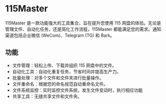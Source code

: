 # 115Master
115Master 是一款功能强大的工具集合，旨在提升您使用 115 网盘的体验。无论是管理文件、自动化任务，还是简化工作流程，115Master 都能满足您的需求。通知渠道包括企业微信 (WeCom)、Telegram (TG) 和 Bark。

## 功能
- 文件管理：轻松上传、下载并组织 115 网盘中的文件。
- 自动化工具：自动化重复任务，节省时间并提高生产力。
- 批量处理：对多个文件和文件夹进行批量操作。
- 文件重命名：根据您的命名规范自动重命名文件。
- 文件系统监控：实时监控文件系统，发生文件变动时，执行相应功能
- 共享工具：无缝共享文件和文件夹。
